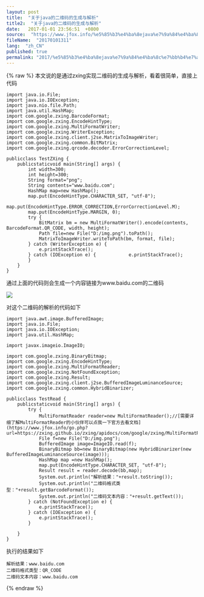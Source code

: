 ```yaml
---
layout: post
title:  "关于java的二维码的生成与解析"
title2:  "关于java的二维码的生成与解析"
date:   2017-01-01 23:56:51  +0800
source:  "https://www.jfox.info/%e5%85%b3%e4%ba%8ejava%e7%9a%84%e4%ba%8c%e7%bb%b4%e7%a0%81%e7%9a%84%e7%94%9f%e6%88%90%e4%b8%8e%e8%a7%a3%e6%9e%90.html"
fileName:  "20170101311"
lang:  "zh_CN"
published: true
permalink: "2017/%e5%85%b3%e4%ba%8ejava%e7%9a%84%e4%ba%8c%e7%bb%b4%e7%a0%81%e7%9a%84%e7%94%9f%e6%88%90%e4%b8%8e%e8%a7%a3%e6%9e%90.html"
---
```

{% raw %}
本文说的是通过zxing实现二维码的生成与解析，看着很简单，直接上代码

    import java.io.File;
    import java.io.IOException;
    import java.nio.file.Path;
    import java.util.HashMap;
    import com.google.zxing.BarcodeFormat;
    import com.google.zxing.EncodeHintType;
    import com.google.zxing.MultiFormatWriter;
    import com.google.zxing.WriterException;
    import com.google.zxing.client.j2se.MatrixToImageWriter;
    import com.google.zxing.common.BitMatrix;
    import com.google.zxing.qrcode.decoder.ErrorCorrectionLevel;
    
    publicclass TestZXing {
        publicstaticvoid main(String[] args) {
            int width=300;
            int height=300;
            String format="png";
            String contents="www.baidu.com";
            HashMap map=new HashMap();
            map.put(EncodeHintType.CHARACTER_SET, "utf-8");
            map.put(EncodeHintType.ERROR_CORRECTION,ErrorCorrectionLevel.M);
            map.put(EncodeHintType.MARGIN, 0);
            try {
                BitMatrix bm = new MultiFormatWriter().encode(contents, BarcodeFormat.QR_CODE, width, height);
                Path file=new File("D:/img.png").toPath();
                MatrixToImageWriter.writeToPath(bm, format, file);
            } catch (WriterException e) {
                e.printStackTrace();
            } catch (IOException e) {            e.printStackTrace();
            }
        }
    }

通过上面的代码则会生成一个内容链接为www.baidu.com的二维码

![](2074896.png)

对这个二维码的解析的代码如下

    import java.awt.image.BufferedImage;
    import java.io.File;
    import java.io.IOException;
    import java.util.HashMap;
    
    import javax.imageio.ImageIO;
    
    import com.google.zxing.BinaryBitmap;
    import com.google.zxing.EncodeHintType;
    import com.google.zxing.MultiFormatReader;
    import com.google.zxing.NotFoundException;
    import com.google.zxing.Result;
    import com.google.zxing.client.j2se.BufferedImageLuminanceSource;
    import com.google.zxing.common.HybridBinarizer;
    
    publicclass TestRead {
        publicstaticvoid main(String[] args) {
            try {
                MultiFormatReader reader=new MultiFormatReader();//[需要详细了解MultiFormatReader的小伙伴可以点我一下官方去看文档](https://www.jfox.info/go.php?url=https://zxing.github.io/zxing/apidocs/com/google/zxing/MultiFormatReader.html)
                File f=new File("D:/img.png");
                BufferedImage image=ImageIO.read(f);
                BinaryBitmap bb=new BinaryBitmap(new HybridBinarizer(new BufferedImageLuminanceSource(image)));
                HashMap map =new HashMap();
                map.put(EncodeHintType.CHARACTER_SET, "utf-8");
                Result result = reader.decode(bb,map);
                System.out.println("解析结果："+result.toString());
                System.out.println("二维码格式类型："+result.getBarcodeFormat());
                System.out.println("二维码文本内容："+result.getText());
            } catch (NotFoundException e) {
                e.printStackTrace();
            } catch (IOException e) {
                e.printStackTrace();
            }
    
        }
    }

执行的结果如下

    解析结果：www.baidu.com
    二维码格式类型：QR_CODE
    二维码文本内容：www.baidu.com
{% endraw %}